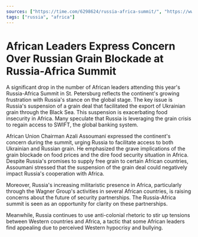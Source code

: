 ```yaml
---
sources: ["https://time.com/6298624/russia-africa-summit/", "https://www.washingtonpost.com/world/2023/07/27/africa-grain-russia/"]
tags: ["russia", "africa"]
---
```

# African Leaders Express Concern Over Russian Grain Blockade at Russia-Africa Summit

A significant drop in the number of African leaders attending this year's Russia-Africa Summit in St. Petersburg reflects the continent's growing frustration with Russia's stance on the global stage. The key issue is Russia's suspension of a grain deal that facilitated the export of Ukrainian grain through the Black Sea. This suspension is exacerbating food insecurity in Africa. Many speculate that Russia is leveraging the grain crisis to regain access to SWIFT, the global banking system.

African Union Chairman Azali Assoumani expressed the continent's concern during the summit, urging Russia to facilitate access to both Ukrainian and Russian grain. He emphasized the grave implications of the grain blockade on food prices and the dire food security situation in Africa. Despite Russia's promises to supply free grain to certain African countries, Assoumani stressed that the suspension of the grain deal could negatively impact Russia's cooperation with Africa.

Moreover, Russia's increasing militaristic presence in Africa, particularly through the Wagner Group's activities in several African countries, is raising concerns about the future of security partnerships. The Russia-Africa summit is seen as an opportunity for clarity on these partnerships.

Meanwhile, Russia continues to use anti-colonial rhetoric to stir up tensions between Western countries and Africa, a tactic that some African leaders find appealing due to perceived Western hypocrisy and bullying.